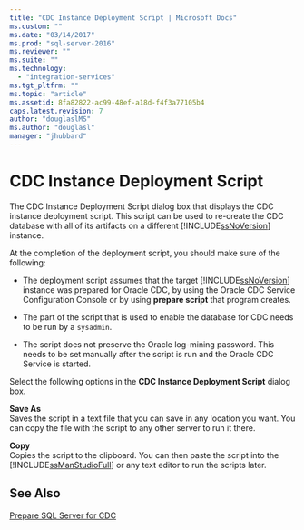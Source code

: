 ```yaml
---
title: "CDC Instance Deployment Script | Microsoft Docs"
ms.custom: ""
ms.date: "03/14/2017"
ms.prod: "sql-server-2016"
ms.reviewer: ""
ms.suite: ""
ms.technology: 
  - "integration-services"
ms.tgt_pltfrm: ""
ms.topic: "article"
ms.assetid: 8fa82822-ac99-48ef-a18d-f4f3a77105b4
caps.latest.revision: 7
author: "douglaslMS"
ms.author: "douglasl"
manager: "jhubbard"
---
```

# CDC Instance Deployment Script
  The CDC Instance Deployment Script dialog box that displays the CDC instance deployment script. This script can be used to re-create the CDC database with all of its artifacts on a different [!INCLUDE[ssNoVersion](../../includes/ssnoversion-md.md)] instance.  
  
 At the completion of the deployment script, you should make sure of the following:  
  
-   The deployment script assumes that the target [!INCLUDE[ssNoVersion](../../includes/ssnoversion-md.md)] instance was prepared for Oracle CDC, by using the Oracle CDC Service Configuration Console or by using **prepare script** that program creates.  
  
-   The part of the script that is used to enable the database for CDC needs to be run by a `sysadmin`.  
  
-   The script does not preserve the Oracle log-mining password. This needs to be set manually after the script is run and the Oracle CDC Service is started.  
  
 Select the following options in the **CDC Instance Deployment Script** dialog box.  
  
 **Save As**  
 Saves the script in a text file that you can save in any location you want. You can copy the file with the script to any other server to run it there.  
  
 **Copy**  
 Copies the script to the clipboard. You can then paste the script into the [!INCLUDE[ssManStudioFull](../../includes/ssmanstudiofull-md.md)] or any text editor to run the scripts later.  
  
## See Also  
 [Prepare SQL Server for CDC](../../integration-services/change-data-capture/prepare-sql-server-for-cdc.md)  
  
  